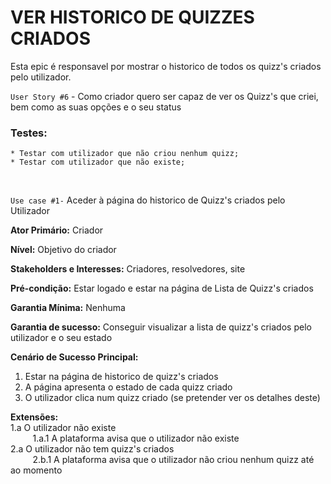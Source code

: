 # VER HISTORICO DE QUIZZES CRIADOS
Esta epic é responsavel por mostrar o historico de todos os quizz's criados pelo utilizador.

`User Story #6` - Como criador quero ser capaz de ver os Quizz's que criei, bem como as suas opções e o seu status

### Testes:
    * Testar com utilizador que não criou nenhum quizz;
    * Testar com utilizador que não existe;
<br/>

`Use case #1-` Aceder à página do historico de Quizz's criados pelo Utilizador

__Ator Primário:__ Criador

__Nível:__ Objetivo do criador

__Stakeholders e Interesses:__ Criadores, resolvedores, site

__Pré-condição:__ Estar logado e estar na página de Lista de Quizz's criados

__Garantia Mínima:__ Nenhuma

__Garantia de sucesso:__ Conseguir visualizar a lista de quizz's criados pelo utilizador e o seu estado

__Cenário de Sucesso Principal:__
1. Estar na página de historico de quizz's criados <br/>
2. A página apresenta o estado de cada quizz criado <br/>
3. O utilizador clica num quizz criado (se pretender ver os detalhes deste) <br/>




__Extensões:__ 
<br/>1.a O utilizador não existe<br/>
&nbsp;&nbsp;&nbsp;&nbsp;&nbsp;&nbsp;&nbsp;&nbsp; 1.a.1 A plataforma avisa que o utilizador não existe<br/>
2.a O utilizador não tem quizz's criados<br/>
&nbsp;&nbsp;&nbsp;&nbsp;&nbsp;&nbsp;&nbsp;&nbsp; 2.b.1 A plataforma avisa que o utilizador não criou nenhum quizz até ao momento<br/>



